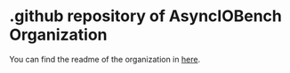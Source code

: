 # .github repository of AsyncIOBench Organization

You can find the readme of the organization in [here](https://github.com/AsyncIOBench/.github/blob/main/profile/README.md).
